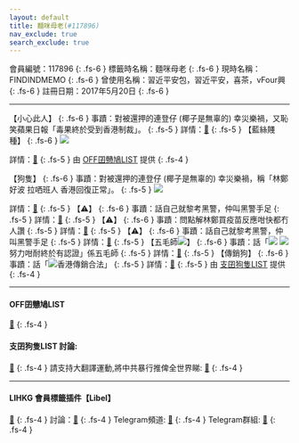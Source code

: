 ```yaml
---
layout: default
title: 麵咪母老(#117896)
nav_exclude: true
search_exclude: true
---
```


會員編號：117896
{: .fs-6 }
標籤時名稱：麵咪母老
{: .fs-6 }
現時名稱：FINDINDMEMO
{: .fs-6 }
曾使用名稱：習近平安包，習近平安，喜茶，vFour興
{: .fs-6 }
註冊日期：2017年5月20日
{: .fs-6 }

---

<div class="code-example" markdown="1">

【小心此人】
{: .fs-6 }
事蹟：對被還押的連登仔 (椰子是無辜的) 幸災樂禍，又恥笑蘋果日報「毒果終於受到香港制裁」。
{: .fs-5 }
詳情：[🔗](https://lih.kg/aHMKopV)
{: .fs-5 }
【藍絲賤種】
{: .fs-6 }
![](https://filedn.eu/l9Hq1YKLkJ4m0VSXcdcfUaJ/LIHKG_on99/on9_jai/117896/117896.2_.png)


詳情：[🔗](https://lih.kg/aQapdAV)
{: .fs-5 }
由 [OFF囝戇鳩LIST](#off囝戇鳩list) 提供
{: .fs-4 }

</div>
<div class="code-example" markdown="1">

【狗隻】
{: .fs-6 }
事蹟：對被還押的連登仔 (椰子是無辜的) 幸災樂禍，稱「林鄭好波 拉哂班人 香港回復正常」。
{: .fs-5 }
![](https://filedn.eu/l9Hq1YKLkJ4m0VSXcdcfUaJ/LIHKG_on99/on9_jai/117896/117896.1_.png)


詳情：[🔗](https://lih.kg/aHMKopV)
{: .fs-5 }
【⚠️】
{: .fs-6 }
事蹟：話自己就黎考黑警，仲叫黑警手足
{: .fs-5 }
詳情：[🔗](https://lih.kg/2292109)
{: .fs-5 }
【⚠️】
{: .fs-6 }
事蹟：問點解林鄭買疫苗反應咁快都冇人讚
{: .fs-5 }
詳情：[🔗](https://lih.kg/2321038)
{: .fs-5 }
【⚠️】
{: .fs-6 }
事蹟：話自己就黎考黑警，仲叫黑警手足
{: .fs-5 }
詳情：[🔗](https://lih.kg/2292109)
{: .fs-5 }
【五毛師![](https://cdn.lihkg.com/assets/faces/pig/wail.gif)】
{: .fs-6 }
事蹟：話「![](https://cdn.lihkg.com/assets/faces/cow/gold.gif) ![](https://cdn.lihkg.com/assets/faces/cow/power.gif)努力咁耐終於有認證」係五毛師
{: .fs-5 }
詳情：[🔗](https://lih.kg/sKrdbhX)
{: .fs-5 }
【傳銷狗】
{: .fs-6 }
事蹟：話「![](https://cdn.lihkg.com/assets/faces/lm2/point2.gif)香港傳銷合法」
{: .fs-5 }
詳情：[🔗](https://lih.kg/aMkAQoV)
{: .fs-5 }
由 [支囝狗隻LIST](#支囝狗隻list-討論) 提供
{: .fs-4 }

</div>

---

#### OFF囝戇鳩LIST
[🔗](https://bit.ly/lihkg_on9_list)
{: .fs-4 }
#### 支囝狗隻LIST 討論: 
[🔗](https://lih.kg/2908480)
{: .fs-4 }
請支持大翻譯運動,將中共暴行推俾全世界睇: [🔗](https://twitter.com/tgtm_official)
{: .fs-4 }

---

#### LIHKG 會員標籤插件【Libel】
[🔗](https://kitce.github.io/libel)
{: .fs-4 }
討論：[🔗](https://lih.kg/2841778)
{: .fs-4 }
Telegram頻道: [🔗](https://t.me/LibelOfficialChannel)
{: .fs-4 }
Telegram群組: [🔗](https://t.me/LibelOfficialGroup)
{: .fs-4 }

